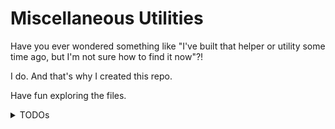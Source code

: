 # Miscellaneous Utilities

Have you ever wondered something like "I've built that helper or utility some time ago, but I'm not sure how to find it now"?!

I do. And that's why I created this repo.

Have fun exploring the files.

<details>
<summary>TODOs</summary>

- Add tests that can execute if `Deno` is available
- Add simple instructions how to run
</details>
